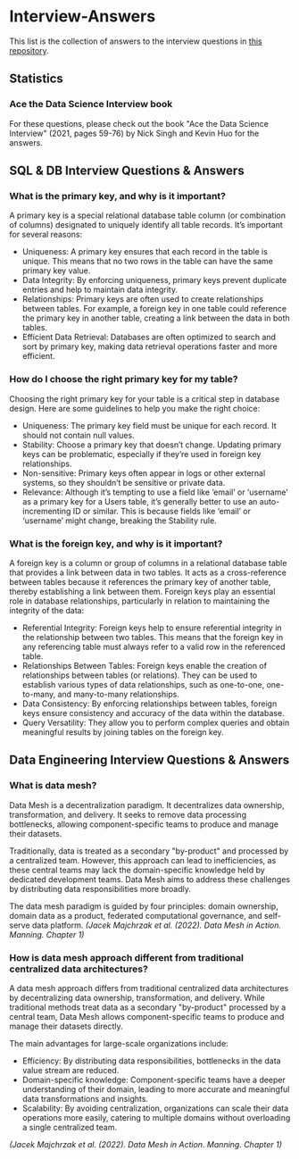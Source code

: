 # Interview-Answers
This list is the collection of answers to the interview questions in [this repository](https://github.com/longnguyendata/Data-Interview-Questions-Answers).

## Statistics 
### Ace the Data Science Interview book
For these questions, please check out the book "Ace the Data Science Interview" (2021, pages 59-76) by Nick Singh and Kevin Huo for the answers.

## SQL & DB Interview Questions & Answers 

### What is the primary key, and why is it important?
A primary key is a special relational database table column (or combination of columns) designated to uniquely identify all table records. It’s important for several reasons:
* Uniqueness: A primary key ensures that each record in the table is unique. This means that no two rows in the table can have the same primary key value.
* Data Integrity: By enforcing uniqueness, primary keys prevent duplicate entries and help to maintain data integrity.
* Relationships: Primary keys are often used to create relationships between tables. For example, a foreign key in one table could reference the primary key in another table, creating a link between the data in both tables.
* Efficient Data Retrieval: Databases are often optimized to search and sort by primary key, making data retrieval operations faster and more efficient.

### How do I choose the right primary key for my table?
Choosing the right primary key for your table is a critical step in database design. Here are some guidelines to help you make the right choice:
* Uniqueness: The primary key field must be unique for each record. It should not contain null values.
* Stability: Choose a primary key that doesn’t change. Updating primary keys can be problematic, especially if they’re used in foreign key relationships.
* Non-sensitive: Primary keys often appear in logs or other external systems, so they shouldn’t be sensitive or private data.
* Relevance: Although it’s tempting to use a field like ‘email’ or ‘username’ as a primary key for a Users table, it’s generally better to use an auto-incrementing ID or similar. This is because fields like ‘email’ or ‘username’ might change, breaking the Stability rule.

### What is the foreign key, and why is it important?
A foreign key is a column or group of columns in a relational database table that provides a link between data in two tables. It acts as a cross-reference between tables because it references the primary key of another table, thereby establishing a link between them. Foreign keys play an essential role in database relationships, particularly in relation to maintaining the integrity of the data:
* Referential Integrity: Foreign keys help to ensure referential integrity in the relationship between two tables. This means that the foreign key in any referencing table must always refer to a valid row in the referenced table.
* Relationships Between Tables: Foreign keys enable the creation of relationships between tables (or relations). They can be used to establish various types of data relationships, such as one-to-one, one-to-many, and many-to-many relationships.
* Data Consistency: By enforcing relationships between tables, foreign keys ensure consistency and accuracy of the data within the database.
* Query Versatility: They allow you to perform complex queries and obtain meaningful results by joining tables on the foreign key.

## Data Engineering Interview Questions & Answers 
### What is data mesh?
Data Mesh is a decentralization paradigm. It decentralizes data ownership, transformation, and delivery. It seeks to remove data processing bottlenecks, allowing component-specific teams to produce and manage their datasets. 

Traditionally, data is treated as a secondary "by-product" and processed by a centralized team. However, this approach can lead to inefficiencies, as these central teams may lack the domain-specific knowledge held by dedicated development teams. Data Mesh aims to address these challenges by distributing data responsibilities more broadly. 

The data mesh paradigm is guided by four principles: domain ownership, domain data as a product, federated computational governance, and self-serve data platform.  *(Jacek Majchrzak et al. (2022). Data Mesh in Action. Manning. Chapter 1)*

### How is data mesh approach different from traditional centralized data architectures?
A data mesh approach differs from traditional centralized data architectures by decentralizing data ownership, transformation, and delivery. While traditional methods treat data as a secondary "by-product" processed by a central team, Data Mesh allows component-specific teams to produce and manage their datasets directly.

The main advantages for large-scale organizations include:
* Efficiency: By distributing data responsibilities, bottlenecks in the data value stream are reduced.
* Domain-specific knowledge: Component-specific teams have a deeper understanding of their domain, leading to more accurate and meaningful data transformations and insights.
* Scalability: By avoiding centralization, organizations can scale their data operations more easily, catering to multiple domains without overloading a single centralized team.

*(Jacek Majchrzak et al. (2022). Data Mesh in Action. Manning. Chapter 1)*
